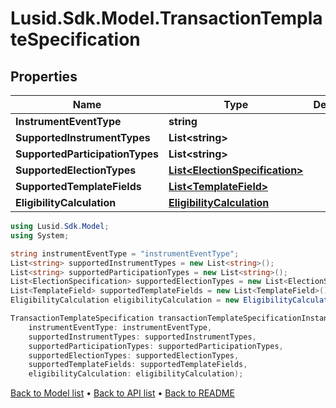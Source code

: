 # Lusid.Sdk.Model.TransactionTemplateSpecification

## Properties

Name | Type | Description | Notes
------------ | ------------- | ------------- | -------------
**InstrumentEventType** | **string** |  | 
**SupportedInstrumentTypes** | **List&lt;string&gt;** |  | 
**SupportedParticipationTypes** | **List&lt;string&gt;** |  | 
**SupportedElectionTypes** | [**List&lt;ElectionSpecification&gt;**](ElectionSpecification.md) |  | 
**SupportedTemplateFields** | [**List&lt;TemplateField&gt;**](TemplateField.md) |  | 
**EligibilityCalculation** | [**EligibilityCalculation**](EligibilityCalculation.md) |  | 

```csharp
using Lusid.Sdk.Model;
using System;

string instrumentEventType = "instrumentEventType";
List<string> supportedInstrumentTypes = new List<string>();
List<string> supportedParticipationTypes = new List<string>();
List<ElectionSpecification> supportedElectionTypes = new List<ElectionSpecification>();
List<TemplateField> supportedTemplateFields = new List<TemplateField>();
EligibilityCalculation eligibilityCalculation = new EligibilityCalculation();

TransactionTemplateSpecification transactionTemplateSpecificationInstance = new TransactionTemplateSpecification(
    instrumentEventType: instrumentEventType,
    supportedInstrumentTypes: supportedInstrumentTypes,
    supportedParticipationTypes: supportedParticipationTypes,
    supportedElectionTypes: supportedElectionTypes,
    supportedTemplateFields: supportedTemplateFields,
    eligibilityCalculation: eligibilityCalculation);
```

[Back to Model list](../README.md#documentation-for-models) &#8226; [Back to API list](../README.md#documentation-for-api-endpoints) &#8226; [Back to README](../README.md)
